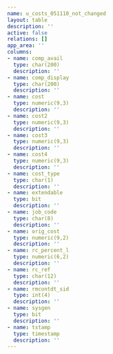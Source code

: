 ```yaml
---
name: u_costs_051110_not_changed
layout: table
description: ''
active: false
relations: []
app_area: ''
columns:
- name: comp_avail
  type: char(200)
  description: ''
- name: comp_display
  type: char(200)
  description: ''
- name: cost
  type: numeric(9,3)
  description: ''
- name: cost2
  type: numeric(9,3)
  description: ''
- name: cost3
  type: numeric(9,3)
  description: ''
- name: cost4
  type: numeric(9,3)
  description: ''
- name: cost_type
  type: char(1)
  description: ''
- name: extendable
  type: bit
  description: ''
- name: job_code
  type: char(8)
  description: ''
- name: orig_cost
  type: numeric(9,2)
  description: ''
- name: rc_percent_l
  type: numeric(6,2)
  description: ''
- name: rc_ref
  type: char(12)
  description: ''
- name: rmcontdt_sid
  type: int(4)
  description: ''
- name: sysgen
  type: bit
  description: ''
- name: tstamp
  type: timestamp
  description: ''
---
```


